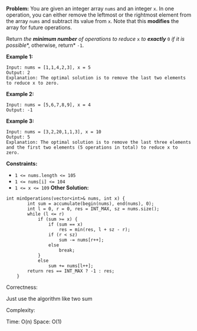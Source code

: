**Problem:**
You are given an integer array `nums` and an integer `x`. In one operation, you can either remove the leftmost or the rightmost element from the array `nums` and subtract its value from `x`. Note that this **modifies** the array for future operations.

Return *the **minimum number** of operations to reduce* `x` *to **exactly*** `0` *if it is possible**, otherwise, return* `-1`.

 

**Example 1:**

```
Input: nums = [1,1,4,2,3], x = 5
Output: 2
Explanation: The optimal solution is to remove the last two elements to reduce x to zero.
```

**Example 2:**

```
Input: nums = [5,6,7,8,9], x = 4
Output: -1
```

**Example 3:**

```
Input: nums = [3,2,20,1,1,3], x = 10
Output: 5
Explanation: The optimal solution is to remove the last three elements and the first two elements (5 operations in total) to reduce x to zero.
```

 

**Constraints:**

- `1 <= nums.length <= 105`
- `1 <= nums[i] <= 104`
- `1 <= x <= 109`
**Other Solution:**
```
int minOperations(vector<int>& nums, int x) {
        int sum = accumulate(begin(nums), end(nums), 0);
        int l = 0, r = 0, res = INT_MAX, sz = nums.size();
        while (l <= r)
            if (sum >= x) {
                if (sum == x)
                    res = min(res, l + sz - r);
                if (r < sz)
                    sum -= nums[r++];
                else
                    break;
            }
            else
                sum += nums[l++];
        return res == INT_MAX ? -1 : res;
    }
```
Correctness:

Just use the algorithm like two sum

Complexity:

Time: O(n)
Space: O(1)